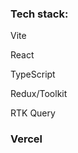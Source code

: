 ### Tech stack: 

Vite 

React 

TypeScript 

Redux/Toolkit

RTK Query

### Vercel

<a href="https://sneakers-react-bek.vercel.app/" target="_blank"></a>
